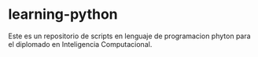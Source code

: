 # learning-python
Este es un repositorio de scripts en lenguaje de programacion phyton para el diplomado en Inteligencia Computacional.
